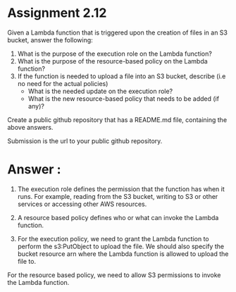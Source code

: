 # Assignment 2.12

Given a Lambda function that is triggered upon the creation of files in an S3 bucket, answer the following:

1. What is the purpose of the execution role on the Lambda function?
2. What is the purpose of the resource-based policy on the Lambda function?
3. If the function is needed to upload a file into an S3 bucket, describe (i.e no need for the actual policies)
   - What is the needed update on the execution role?
   - What is the new resource-based policy that needs to be added (if any)?

Create a public github repository that has a README.md file, containing the above answers.

Submission is the url to your public github repository.

# Answer : 

1. The execution role defines the permission that the function has when it runs.
For example, reading from the S3 bucket, writing to S3 or other services or accessing other AWS resources.

2. A resource based policy defines who or what can invoke the Lambda function.

3. For the execution policy, we need to grant the Lambda function to perform the s3:PutObject to upload the file. We should also specify the bucket resource arn where the Lambda function is allowed to upload the file to. 

For the resource based policy, we need to allow S3 permissions to invoke the Lambda function.
